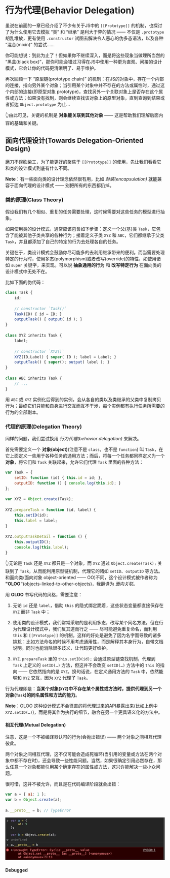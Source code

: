 # 行为代理(Behavior Delegation)
虽说在前面的一章已经介绍了不少有关于JS中的 `[[Prototype]]` 的机制，也探讨了为什么使用它去模拟 “类” 和 “继承” 是利大于弊的情况 —— 不仅是 `.prototype` 胡乱堆放，更有使用 `.constructor` 试图去解决令人恶心的伪多态语法，以及各种 “混合(mixin)” 的尝试……

你可能想说：到此为止了！但如果你不继续深入，而是将这些现象当做理所当然的 “黑盒(black box)”，那你可能会错过习得在JS中使用一种更为直观、间接的设计模式，它会让你的代码更清晰明了、易于维护。

再次回顾一下 “原型链(prototype chain)” 的机制：在JS的对象中，存在一个内部的连接，指向另外某个对象；当引用某个对象中并不存在的方法或属性时，通过这个内部的连接(即原型对象 prototype)，查找另外一个关联对象上是否存在这个属性或方法；如果没有找到，则会继续查找该对象上的原型对象，直到查询到结果或者抵达 `Object.prototype` 为止…

👆由此可见，关键的机制是 **对象能关联到其他对象** —— 这是帮助我们理解后面内容的基础和关键。

## 面向代理设计(Towards Delegation-Oriented Design)
磨刀不误砍柴工，为了能更好的聚焦于 `[[Prototype]]` 的使用，先让我们看看它和类的设计模式到底有什么不同。

**Note**：有一些面向类的设计理念依然很有用，比如 *封装(encapsulation)* 就能兼容于面向代理的设计模式 —— 别把所有的东西都扔掉。

### 类的原理(Class Theory)
假设我们有几个相似、重复的任务需要处理，这时候需要对这些任务的模型进行抽象。

如果使用类的设计模式，通常应该包含如下步骤：定义一个父(基)类 `Task`，它包含了能被其他子类共享的各种行为；接着定义子类 `XYZ` 和 `ABC`，它们都继承于父类 `Task`，并且都添加了自己的特定的行为去处理各自的任务。

关键在于，类设计模式会鼓励你尽可能多的去利用继承带来的便利。而当需要处理特定的行为时，使用多态(polymorphism)或者改写(override)的特性，如使用诸如 `super` 关键字，来实现。可以说 **抽象通用的行为** 和 **改写特定行为** 在面向类的设计模式中无处不在。

比如下面的伪代码：
```js
class Task {
	id;

	// constructor `Task()`
	Task(ID) { id = ID; }
	outputTask() { output( id ); }
}

class XYZ inherits Task {
	label;

	// constructor `XYZ()`
	XYZ(ID,Label) { super( ID ); label = Label; }
	outputTask() { super(); output( label ); }
}

class ABC inherits Task {
	// ...
}
```

用 `ABC` 或 `XYZ` 实例化后得到的实例，会从各自的类以及类继承的父类中复制拷贝行为；最终它们只能和自身进行交互而互不干涉，每个实例都有执行任务所需要的行为的全部副本。

### 代理的原理(Delegation Theory)
同样的问题，我们尝试换用 *行为代理(behavior delegation)* 来解决。

首先需要定义一个 **对象(object)**(注意不是 `class`，也不是 `function`) 叫 `Task`，在它上面定义一些用于各种任务的通用方法；而后，将每一个任务都同样定义为一个 **对象**，将它们和 `Task` 关联起来，允许它们代理 `Task` 里面的各种方法：

```js
var Task = {
	setID: function (id) { this.id = id; },
	outputID: function () { console.log(this.id); }
};

var XYZ = Object.create(Task);

XYZ.prepareTask = function (id, label) {
	this.setID(id);
	this.label = label;
}

XYZ.outputTaskDetail = function () {
	this.outputID();
	console.log(this.label);
}
```

👆无论是 `Task` 还是 `XYZ` 都只是一个对象，而 `XYZ` 通过 `Object.create(Task);` 关联到了 `Task`，从而能利用原型链机制，代理它的诸如 `setID`、`outputID` 等方法。和面向类(面向对象 object-oriented —— OO)不同，这个设计模式被作者称为 **"OLOO"**(objects-linked-to-other-objects)，我翻译为 *面向关联*。

用 **OLOO** 书写代码的风格，需要注意：

1. 无论 `id` 还是 `label`，借助 `this` 的隐式绑定跪着，这些状态变量都直接保存在 `XYZ` 而非 `Task` 中；

2. 使用类的设计模式，我们常常采取的是利用多态，改写某个同名方法。但在行为代理设计模式中，我们反其道而行之 —— 尽可能避免重复命名，而利用 `this` 和 `[[Prototype]]` 的机制。这样的好处是避免了因为名字而导致的诸多尴尬：比如方法命名的时候不用考虑通用性，而是解释其本身行为，自带文档说明。同时也能消除很多歧义，让代码更好维护。

3. `XYZ.prepareTask` 里的 `this.setID(id);` 会通过原型链查找机制，代理到 `Task` 上定义的 `setID(…)` 方法，但这并不会改变 `setID(…)` 方法中的 `this` 的指向 —— 它依然指向的是 `XYZ`。换句话说，在定义通用方法的 `Task` 中，依然能够和 `XYZ` 交互，因为 `XYZ` 代理了 `Task`。

行为代理即是：**当某个对象(`XYZ`)中不存在某个属性或方法时，提供代理到另一个对象(`Task`)的同名属性和方法的能力**。

**Note**：OLOO 这种设计模式不会径直的将代理过来的API暴露出来(比如上例中 `XYZ.setID(…)`)，而是将其作为执行的细节，融合在另一个更具语义化的方法中。

#### 相互代理(Mutual Delegation)
注意，这是一个不被编译器认可的行为(会抛出错误) —— 两个对象之间相互代理彼此。

两个对象之间相互代理，这不仅可能会造成死循环(当引用的变量或方法在两个对象中都不存在时)，还会导致一些性能问题。当然，如果很确定引用必然存在，那么任意一个对象都能引用某个确定存在的属性或方法，这兴许能解决一些小众问题。

很可惜，这并不被允许，而且是在代码编译阶段就会出错：

```js
var a = { a1: 1 };
var b = Object.create(a);

a.__proto__ = b; // TypeError
```

![相互代理](./assets/behavior_delegation_mutual_delegation.png)

#### Debugged